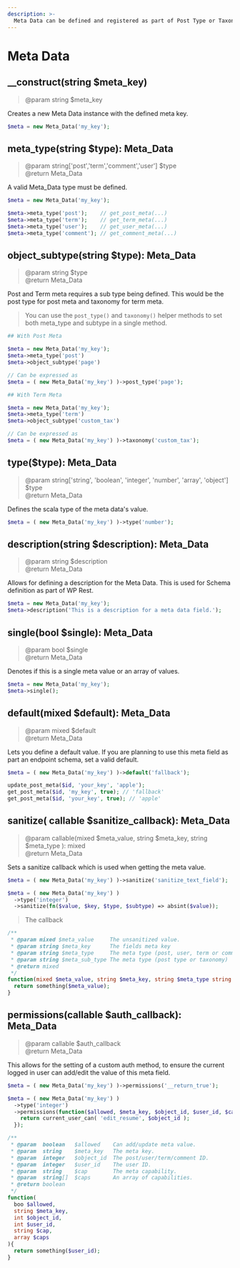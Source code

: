 ```yaml
---
description: >-
  Meta Data can be defined and registered as part of Post Type or Taxonomy definitions, but also standalone. Stand alone Meta Data can be assigned to existing Post Types or Taxonomies, but also User and Comment.
---
```


# Meta Data

## __construct(string $meta_key)
> @param string $meta_key

Creates a new Meta Data instance with the defined meta key.

```php
$meta = new Meta_Data('my_key');
```

## meta_type(string $type): Meta_Data
> @param string['post','term','comment','user'] $type  
> @return Meta_Data  

A valid Meta_Data type must be defined.

```php
$meta = new Meta_Data('my_key');

$meta->meta_type('post');    // get_post_meta(...)
$meta->meta_type('term');    // get_term_meta(...)
$meta->meta_type('user');    // get_user_meta(...)
$meta->meta_type('comment'); // get_comment_meta(...)
```

## object_subtype(string $type): Meta_Data
> @param string $type    
> @return Meta_Data  

Post and Term meta requires a sub type being defined. This would be the post type for post meta and taxonomy for term meta. 

> You can use the `post_type()` and `taxonomy()` helper methods to set both meta_type and subtype in a single method.

```php
## With Post Meta

$meta = new Meta_Data('my_key');
$meta->meta_type('post')
$meta->object_subtype('page')

// Can be expressed as
$meta = ( new Meta_Data('my_key') )->post_type('page');

## With Term Meta

$meta = new Meta_Data('my_key');
$meta->meta_type('term')
$meta->object_subtype('custom_tax')

// Can be expressed as
$meta = ( new Meta_Data('my_key') )->taxonomy('custom_tax');
```

## type($type): Meta_Data
> @param string['string', 'boolean', 'integer', 'number', 'array', 'object'] $type   
> @return Meta_Data  

Defines the scala type of the meta data's value.

```php
$meta = ( new Meta_Data('my_key') )->type('number');
```

## description(string $description): Meta_Data
> @param string $description    
> @return Meta_Data  

Allows for defining a description for the Meta Data. This is used for Schema definition as part of WP Rest.

```php
$meta = new Meta_Data('my_key');
$meta->description('This is a description for a meta data field.');
```

## single(bool $single): Meta_Data
> @param bool $single    
> @return Meta_Data  

Denotes if this is a single meta value or an array of values.

```php
$meta = new Meta_Data('my_key');
$meta->single();
```

## default(mixed $default): Meta_Data
> @param mixed $default    
> @return Meta_Data 

Lets you define a default value. If you are planning to use this meta field as part an endpoint schema, set a valid default.

```php
$meta = ( new Meta_Data('my_key') )->default('fallback');

update_post_meta($id, 'your_key', 'apple');
get_post_meta($id, 'my_key', true); // 'fallback'
get_post_meta($id, 'your_key', true); // 'apple'
```

## sanitize( callable $sanitize_callback): Meta_Data
> @param callable(mixed $meta_value, string $meta_key, string $meta_type ): mixed  
> @return Meta_Data 

Sets a sanitize callback which is used when getting the meta value.

```php
$meta = ( new Meta_Data('my_key') )->sanitize('sanitize_text_field');

$meta = ( new Meta_Data('my_key') )
  ->type('integer')
  ->sanitize(fn($value, $key, $type, $subtype) => absint($value));
```
> The callback

```php
/**
 * @param mixed $meta_value     The unsanitized value.
 * @param string $meta_key      The fields meta key
 * @param string $meta_type     The meta type (post, user, term or comment)
 * @param string $meta_sub_type The meta type (post type or taxonomy)
 * @return mixed
 */
function(mixed $meta_value, string $meta_key, string $meta_type string $meta_subtype){
  return something($meta_value);
}
```

## permissions(callable $auth_callback): Meta_Data
> @param callable $auth_callback  
> @return Meta_Data 

This allows for the setting of a custom auth method, to ensure the current logged in user can add/edit the value of this meta field.

```php
$meta = ( new Meta_Data('my_key') )->permissions('__return_true');

$meta = ( new Meta_Data('my_key') )
  ->type('integer')
  ->permissions(function($allowed, $meta_key, $object_id, $user_id, $cap, $caps){
    return current_user_can( 'edit_resume', $object_id );
  });
```
```php
/**
 * @param  boolean   $allowed    Can add/update meta value.
 * @param  string    $meta_key   The meta key.
 * @param  integer   $object_id  The post/user/term/comment ID.
 * @param  integer   $user_id    The user ID.
 * @param  string    $cap        The meta capability.
 * @param  string[]  $caps       An array of capabilities.
 * @return boolean
 */
function(
  boo $allowed, 
  string $meta_key, 
  int $object_id, 
  int $user_id, 
  string $cap, 
  array $caps
){
  return something($user_id);
}
```